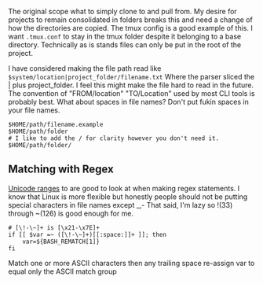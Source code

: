 The original scope what to simply clone to and pull from. My desire for projects to remain consolidated in folders breaks this and need a change of how the directories are copied.
The tmux config is a good example of this. I want `.tmux.conf` to stay in the tmux folder despite it belonging to a base directory. Technically as is stands files can only be put in the root of the project.

I have considered making the file path read like `$system/location|project_folder/filename.txt`
Where the parser sliced the | plus project_folder. I feel this might make the file hard to read in the future. 
The convention of "FROM/location" "TO/Location" used by most CLI tools is probably best. 
What about spaces in file names? Don't put fukin spaces in your file names.

```{bash}
$HOME/path/filename.example
$HOME/path/folder
# I like to add the / for clarity however you don't need it.
$HOME/path/folder/

```

## Matching with Regex

[Unicode ranges](https://www.ascii-code.com/) to are good to look at when making regex statements.
I know that Linux is more flexible but honestly people should not be putting special characters in file names except _,-
That said, I'm lazy so !(33) through ~(126) is good enough for me.

```{bash}
# [\!-\~]+ is [\x21-\x7E]+
if [[ $var =~ ([\!-\~]+)[[:space:]]+ ]]; then
    var=${BASH_REMATCH[1]}
fi
```

Match one or more ASCII characters then any trailing space
re-assign var to equal only the ASCII match group
